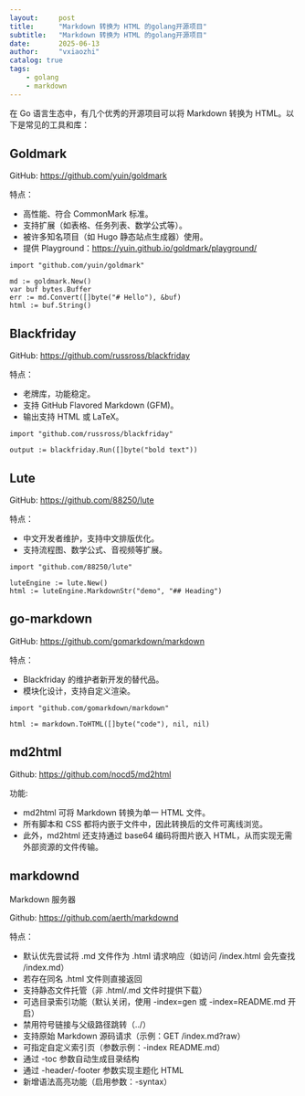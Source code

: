 ```yaml
---
layout:     post
title:      "Markdown 转换为 HTML 的golang开源项目"
subtitle:   "Markdown 转换为 HTML 的golang开源项目"
date:       2025-06-13
author:     "vxiaozhi"
catalog: true
tags:
    - golang
    - markdown
---
```


在 Go 语言生态中，有几个优秀的开源项目可以将 Markdown 转换为 HTML。以下是常见的工具和库：

## Goldmark

GitHub: https://github.com/yuin/goldmark

特点：

- 高性能、符合 CommonMark 标准。
- 支持扩展（如表格、任务列表、数学公式等）。
- 被许多知名项目（如 Hugo 静态站点生成器）使用。
- 提供 Playground：https://yuin.github.io/goldmark/playground/

```
import "github.com/yuin/goldmark"

md := goldmark.New()
var buf bytes.Buffer
err := md.Convert([]byte("# Hello"), &buf)
html := buf.String()
```

## Blackfriday

GitHub: https://github.com/russross/blackfriday

特点：

- 老牌库，功能稳定。
- 支持 GitHub Flavored Markdown (GFM)。
- 输出支持 HTML 或 LaTeX。

```
import "github.com/russross/blackfriday"

output := blackfriday.Run([]byte("bold text"))
```

## Lute

GitHub: https://github.com/88250/lute

特点：

- 中文开发者维护，支持中文排版优化。
- 支持流程图、数学公式、音视频等扩展。

```
import "github.com/88250/lute"

luteEngine := lute.New()
html := luteEngine.MarkdownStr("demo", "## Heading")
```

## go-markdown

GitHub: https://github.com/gomarkdown/markdown

特点：

- Blackfriday 的维护者新开发的替代品。
- 模块化设计，支持自定义渲染。

```
import "github.com/gomarkdown/markdown"

html := markdown.ToHTML([]byte("code"), nil, nil)
```

## md2html

Github: https://github.com/nocd5/md2html

功能:

- md2html 可将 Markdown 转换为单一 HTML 文件。
- 所有脚本和 CSS 都将内嵌于文件中，因此转换后的文件可离线浏览。
- 此外，md2html 还支持通过 base64 编码将图片嵌入 HTML，从而实现无需外部资源的文件传输。

## markdownd

Markdown 服务器

Github: https://github.com/aerth/markdownd

特点：  

- 默认优先尝试将 .md 文件作为 .html 请求响应（如访问 /index.html 会先查找 /index.md）  
- 若存在同名 .html 文件则直接返回  
- 支持静态文件托管（非 .html/.md 文件时提供下载）  
- 可选目录索引功能（默认关闭，使用 -index=gen 或 -index=README.md 开启）  
- 禁用符号链接与父级路径跳转（../）  
- 支持原始 Markdown 源码请求（示例：GET /index.md?raw）  
- 可指定自定义索引页（参数示例：-index README.md）  
- 通过 -toc 参数自动生成目录结构  
- 通过 -header/-footer 参数实现主题化 HTML   
- 新增语法高亮功能（启用参数：-syntax）
